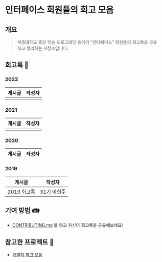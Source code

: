 # 인터페이스 회원들의 회고 모음

## 개요

> 세종대학교 중앙 학술 프로그래밍 동아리 "인터페이스" 회원들의 회고록을 공유하고 정리하는 저장소입니다.

## 회고록 📰

### 2022
| 게시글 | 작성자 |
| ------ | :----: |
| []() | []()   |

### 2021
| 게시글 | 작성자 |
| ------ | :----: |
| []() | []()   |

### 2020
| 게시글 | 작성자 |
| ------ | :----: |

### 2019
| 게시글 | 작성자 |
| ------ | :----: |
| [2019 회고록](https://uhhyunjoo.tistory.com/45) | [31기 이현주](https://github.com/alro923) |

## 기여 방법 👪
- [CONTRIBUTING.md](./CONTRIBUTING.md) 를 읽고 자신의 회고록을 공유해보세요!

## 참고한 프로젝트 💖 
- [개발자 회고 모음](https://github.com/oaksong/developers-retrospective)


